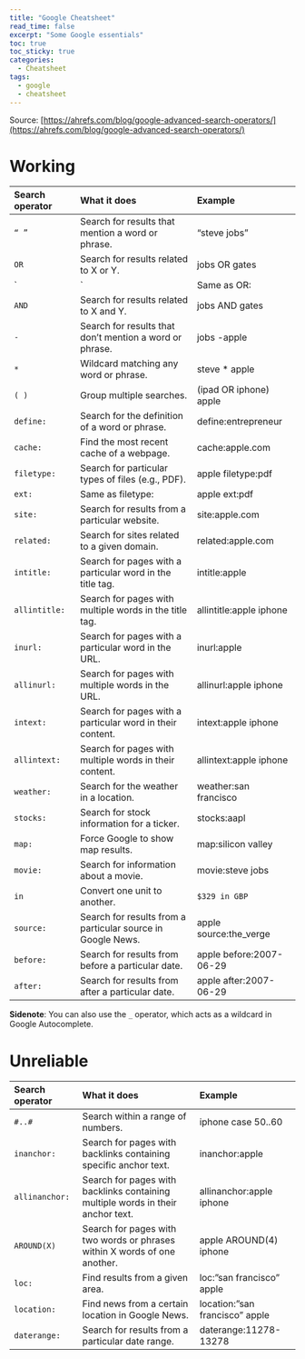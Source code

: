 ```yaml
---
title: "Google Cheatsheet"
read_time: false
excerpt: "Some Google essentials"
toc: true
toc_sticky: true
categories:
  - Cheatsheet
tags:
  - google
  - cheatsheet
---
```


Source: [https://ahrefs.com/blog/google-advanced-search-operators/](https://ahrefs.com/blog/google-advanced-search-operators/)

# Working

Search operator	| What it does	| Example
:--- | :--- | :---
`“ ”`	| Search for results that mention a word or phrase.	| “steve jobs”
`OR`	| Search for results related to X or Y. 	| jobs OR gates
`|`	| Same as OR:	| jobs | gates
`AND`	| Search for results related to X and Y. 	| jobs AND gates
`-`	| Search for results that don’t mention a word or phrase.	| jobs -apple
`*`	| Wildcard matching any word or phrase.	| steve * apple 
`( )`	| Group multiple searches.	| (ipad OR iphone) apple
`define:`	| Search for the definition of a word or phrase. 	| define:entrepreneur
`cache:`	| Find the most recent cache of a webpage.	| cache:apple.com
`filetype:`	| Search for particular types of files (e.g., PDF).	| apple filetype:pdf
`ext:` 	| Same as filetype:	| apple ext:pdf
`site:`	| Search for results from a particular website.	| site:apple.com
`related:`	| Search for sites related to a given domain.	| related:apple.com
`intitle:`	| Search for pages with a particular word in the title tag.	| intitle:apple
`allintitle:`	| Search for pages with multiple words in the title tag. 	| allintitle:apple iphone
`inurl:`	| Search for pages with a particular word in the URL. 	| inurl:apple
`allinurl:`	| Search for pages with multiple words in the URL. 	| allinurl:apple iphone
`intext:`	| Search for pages with a particular word in their content.	| intext:apple iphone
`allintext:`	| Search for pages with multiple words in their content.	| allintext:apple iphone
`weather:`	| Search for the weather in a location. 	| weather:san francisco
`stocks:`	| Search for stock information for a ticker.	| stocks:aapl
`map:`	| Force Google to show map results.	| map:silicon valley
`movie:`	| Search for information about a movie.	| movie:steve jobs
`in`	| Convert one unit to another.	| `$329 in GBP`
`source:`	| Search for results from a particular source in Google News.	| apple source:the_verge
`before:`	| Search for results from before a particular date.	| apple before:2007-06-29
`after:`	| Search for results from after a particular date.	| apple after:2007-06-29

**Sidenote**: You can also use the `_` operator, which acts as a wildcard in Google Autocomplete.

# Unreliable

Search operator	| What it does	| Example
:--- | :--- | :---
`#..#`	| Search within a range of numbers. 	| iphone case $50..$60
`inanchor:`	| Search for pages with backlinks containing specific anchor text. 	| inanchor:apple
`allinanchor:`	| Search for pages with backlinks containing multiple words in their anchor text. 	| allinanchor:apple iphone
`AROUND(X)`	| Search for pages with two words or phrases within X words of one another. 	| apple AROUND(4) iphone
`loc:`	| Find results from a given area.	| loc:”san francisco” apple
`location:`	| Find news from a certain location in Google News.	| location:”san francisco” apple
`daterange:`	| Search for results from a particular date range. 	| daterange:11278-13278
